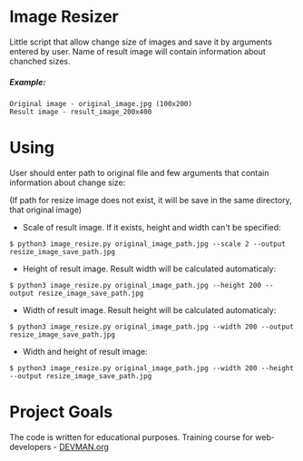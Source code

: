 # Image Resizer

Little script that allow change size of images and save it by arguments entered by user. Name of result image will contain information about chanched sizes.

##### Example:
```
Original image - original_image.jpg (100x200)
Result image - result_image_200x400
```

# Using

User should enter path to original file and few arguments that contain information about change size:

  (If path for resize image does not exist, it will be save in the same directory, that original image)


  - Scale of result image. If it exists, height and width can't be specified:
  ```
  $ python3 image_resize.py original_image_path.jpg --scale 2 --output resize_image_save_path.jpg
  ```
  
  
  - Height of result image. Result width will be calculated automaticaly:
  ```
  $ python3 image_resize.py original_image_path.jpg --height 200 --output resize_image_save_path.jpg
  ```
  
  
  - Width of result image. Result height will be calculated automaticaly:
  ```
  $ python3 image_resize.py original_image_path.jpg --width 200 --output resize_image_save_path.jpg
  ```
  
  
  - Width and height of result image:
  ```
  $ python3 image_resize.py original_image_path.jpg --width 200 --height --output resize_image_save_path.jpg
  ```

# Project Goals

The code is written for educational purposes. Training course for web-developers - [DEVMAN.org](https://devman.org)
